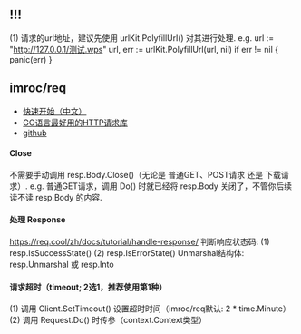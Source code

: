 ## !!!
(1) 请求的url地址，建议先使用 urlKit.PolyfillUrl() 对其进行处理.
e.g.
    url := "http://127.0.0.1/测试.wps"
    url, err := urlKit.PolyfillUrl(url, nil)
    if err != nil {
        panic(err)
    }

## imroc/req
- [快速开始（中文）](https://req.cool/zh/docs/prologue/quickstart/)
- [GO语言最好用的HTTP请求库](https://www.bilibili.com/video/BV1Mu4y197dA/)
- [github](https://github.com/imroc/req)

#### Close
不需要手动调用 resp.Body.Close()（无论是 普通GET、POST请求 还是 下载请求）.
e.g.
    普通GET请求，调用 Do() 时就已经将 resp.Body 关闭了，不管你后续读不读 resp.Body 的内容.

#### 处理 Response
https://req.cool/zh/docs/tutorial/handle-response/
判断响应状态码:
(1) resp.IsSuccessState()
(2) resp.IsErrorState()
Unmarshal结构体: resp.Unmarshal 或 resp.Into

#### 请求超时（timeout; 2选1，推荐使用第1种）
(1) 调用 Client.SetTimeout() 设置超时时间（imroc/req默认: 2 * time.Minute）
(2) 调用 Request.Do() 时传参（context.Context类型）
